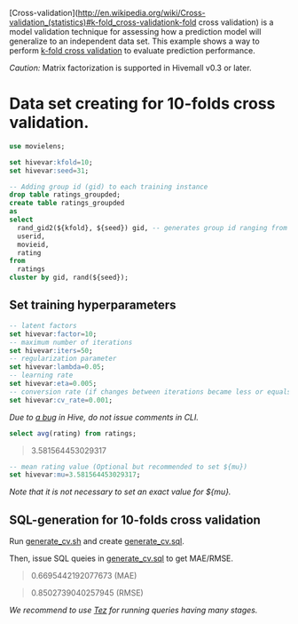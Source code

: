 <!--
  Licensed to the Apache Software Foundation (ASF) under one
  or more contributor license agreements.  See the NOTICE file
  distributed with this work for additional information
  regarding copyright ownership.  The ASF licenses this file
  to you under the Apache License, Version 2.0 (the
  "License"); you may not use this file except in compliance
  with the License.  You may obtain a copy of the License at

    http://www.apache.org/licenses/LICENSE-2.0

  Unless required by applicable law or agreed to in writing,
  software distributed under the License is distributed on an
  "AS IS" BASIS, WITHOUT WARRANTIES OR CONDITIONS OF ANY
  KIND, either express or implied.  See the License for the
  specific language governing permissions and limitations
  under the License.
-->
        
[Cross-validation](http://en.wikipedia.org/wiki/Cross-validation_(statistics)#k-fold_cross-validationk-fold cross validation) is a model validation technique for assessing how a prediction model will generalize to an independent data set. This example shows a way to perform [k-fold cross validation](http://en.wikipedia.org/wiki/Cross-validation_(statistics)#k-fold_cross-validation) to evaluate prediction performance.

*Caution:* Matrix factorization is supported in Hivemall v0.3 or later.

# Data set creating for 10-folds cross validation.
```sql
use movielens;

set hivevar:kfold=10;
set hivevar:seed=31;

-- Adding group id (gid) to each training instance
drop table ratings_groupded;
create table ratings_groupded
as
select
  rand_gid2(${kfold}, ${seed}) gid, -- generates group id ranging from 1 to 10
  userid, 
  movieid, 
  rating
from
  ratings
cluster by gid, rand(${seed});
```

## Set training hyperparameters

```sql
-- latent factors
set hivevar:factor=10;
-- maximum number of iterations
set hivevar:iters=50;
-- regularization parameter
set hivevar:lambda=0.05;
-- learning rate
set hivevar:eta=0.005;
-- conversion rate (if changes between iterations became less or equals to ${cv_rate}, the training will stop)
set hivevar:cv_rate=0.001;
```
_Due to [a bug](https://issues.apache.org/jira/browse/HIVE-8396) in Hive, do not issue comments in CLI._

```sql
select avg(rating) from ratings;
```
> 3.581564453029317

```sql
-- mean rating value (Optional but recommended to set ${mu})
set hivevar:mu=3.581564453029317;
```
_Note that it is not necessary to set an exact value for ${mu}._

## SQL-generation for 10-folds cross validation

Run [generate_cv.sh](https://gist.github.com/myui/c2009e5791cca650a4d0) and create [generate_cv.sql](https://gist.github.com/myui/2e2018217e2188222655).

Then, issue SQL queies in [generate_cv.sql](https://gist.github.com/myui/2e2018217e2188222655) to get MAE/RMSE.

> 0.6695442192077673 (MAE)

> 0.8502739040257945 (RMSE)

_We recommend to use [Tez](http://tez.apache.org/) for running queries having many stages._